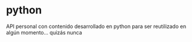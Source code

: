 python
=

API personal con contenido desarrollado en python para ser reutilizado en algún momento... quizás nunca

